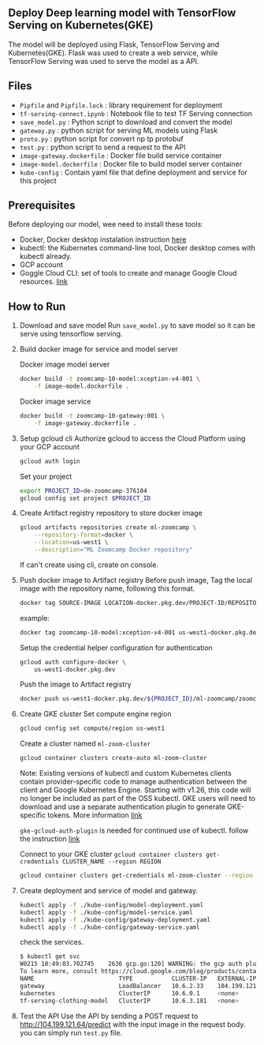 ## Deploy Deep learning model with TensorFlow Serving on Kubernetes(GKE)

The model will be deployed using Flask, TensorFlow Serving and Kubernetes(GKE). Flask was used to create a web service, while TensorFlow Serving was used to serve the model as a API.

## Files
* `Pipfile` and `Pipfile.lock` : library requirement for deployment
* `tf-serving-connect.ipynb` : Notebook file to test TF Serving connection
* `save_model.py` : Python script to download and convert the model
* `gateway.py` : python script for serving ML models using Flask
* `proto.py` : python script for convert np tp protobuf
* `test.py` : python script to send a request to the API
* `image-gateway.dockerfile` : Docker file build service container
* `image-model.dockerfile` : Docker file to build model server container
* `kube-config` : Contain yaml file that define deployment and service for this project

## Prerequisites
Before deploying our model, wee need to install these tools:
* Docker, Docker desktop instalation instruction [here](https://docs.docker.com/desktop/install/windows-install/)
* kubectl: the Kubernetes command-line tool, Docker desktop comes with kubectl already.
* GCP account
* Goggle Cloud CLI: set of tools to create and manage Google Cloud resources. [link](https://cloud.google.com/sdk/docs/install-sdk)

## How to Run

1. Download and save model
    Run `save_model.py` to save model so it can be serve using tensorflow serving.

2. Build docker image for service and model server

    Docker image model server
    ```bash
    docker build -t zoomcamp-10-model:xception-v4-001 \
        -f image-model.dockerfile .
    ```
    Docker image service
    ```bash
    docker build -t zoomcamp-10-gateway:001 \
        -f image-gateway.dockerfile .
    ```

3. Setup gcloud cli
    Authorize gcloud to access the Cloud Platform using your GCP account
    ```bash
    gcloud auth login
    ```
    Set your project
    ```bash
    export PROJECT_ID=de-zoomcamp-376104
    gcloud config set project $PROJECT_ID
    ```

4. Create Artifact registry repository to store docker image
    
    ```bash
    gcloud artifacts repositories create ml-zoomcamp \
        --repository-format=docker \
        --location=us-west1 \
        --description="ML Zoomcamp Docker repository"
    ```
    If can't create using cli, create on console.

5. Push docker image to Artifact registry
    Before push image, Tag the local image with the repository name, following this format.

    ```bash
    docker tag SOURCE-IMAGE LOCATION-docker.pkg.dev/PROJECT-ID/REPOSITORY/IMAGE:TAG
    ```
    example:
    ```bash
    docker tag zoomcamp-10-model:xception-v4-001 us-west1-docker.pkg.dev/${PROJECT_ID}/ml-zoomcamp/zoomcamp-10-model:xception-v4-001
    ```

    Setup the credential helper configuration for authentication
    ```bash
    gcloud auth configure-docker \
        us-west1-docker.pkg.dev
    ```

    Push the image to Artifact registry
    ```bash
    docker push us-west1-docker.pkg.dev/${PROJECT_ID}/ml-zoomcamp/zoomcamp-10-model:xception-v4-001
    ```

6. Create GKE cluster
    Set compute engine region
    ```bash
    gcloud config set compute/region us-west1
    ```

    Create a cluster named `ml-zoom-cluster`
    ```bash
    gcloud container clusters create-auto ml-zoom-cluster
    ```
    Note: Existing versions of kubectl and custom Kubernetes clients contain provider-specific code to manage authentication between the client and Google Kubernetes Engine. Starting with v1.26, this code will no longer be included as part of the OSS kubectl. GKE users will need to download and use a separate authentication plugin to generate GKE-specific tokens. More information [link](https://cloud.google.com/blog/products/containers-kubernetes/kubectl-auth-changes-in-gke)

    `gke-gcloud-auth-plugin` is needed for continued use of kubectl. follow the instruction [link](https://cloud.google.com/blog/products/containers-kubernetes/kubectl-auth-changes-in-gke)
    
    Connect to your GKE cluster
    `gcloud container clusters get-credentials CLUSTER_NAME --region REGION`
    ```bash
    gcloud container clusters get-credentials ml-zoom-cluster --region us-west1
    ```
7. Create deployment and service of model and gateway.
    ```bash
    kubectl apply -f ./kube-config/model-deployment.yaml
    kubectl apply -f ./kube-config/model-service.yaml
    kubectl apply -f ./kube-config/gateway-deployment.yaml
    kubectl apply -f ./kube-config/gateway-service.yaml
    ```
    check the services.
    ```bash
    $ kubectl get svc
    W0215 18:49:03.702745    2636 gcp.go:120] WARNING: the gcp auth plugin is deprecated in v1.22+, unavailable in v1.25+; use gcloud instead.
    To learn more, consult https://cloud.google.com/blog/products/containers-kubernetes/kubectl-auth-changes-in-gke
    NAME                        TYPE           CLUSTER-IP   EXTERNAL-IP      PORT(S)        AGE
    gateway                     LoadBalancer   10.6.2.33    104.199.121.64   80:31228/TCP   2m18s
    kubernetes                  ClusterIP      10.6.0.1     <none>           443/TCP        21m
    tf-serving-clothing-model   ClusterIP      10.6.3.181   <none>           8500/TCP       10m
    ```

8. Test the API
    Use the API by sending a POST request to http://104.199.121.64/predict with the input image in the request body. you can simply run `test.py` file.





